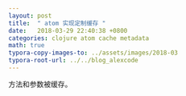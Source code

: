 ```yaml
---
layout: post
title:  " atom 实现定制缓存 "
date:   2018-03-29 22:40:38 +0800
categories: clojure atom cache metadata
math: true
typora-copy-images-to: ../assets/images/2018-03
typora-root-url: ../../blog_alexcode
---
```

方法和参数被缓存。



<script src="https://gist.github.com/alexwanng/4eee704cfdf599563ea929d4c0b83d1d.js"></script>




